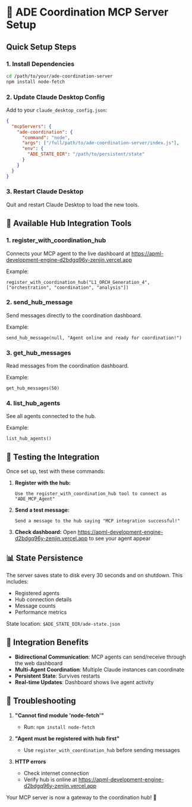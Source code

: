 # 🚀 ADE Coordination MCP Server Setup

## Quick Setup Steps

### 1. Install Dependencies
```bash
cd /path/to/your/ade-coordination-server
npm install node-fetch
```

### 2. Update Claude Desktop Config
Add to your `claude_desktop_config.json`:

```json
{
  "mcpServers": {
    "ade-coordination": {
      "command": "node",
      "args": ["/full/path/to/ade-coordination-server/index.js"],
      "env": {
        "ADE_STATE_DIR": "/path/to/persistent/state"
      }
    }
  }
}
```

### 3. Restart Claude Desktop
Quit and restart Claude Desktop to load the new tools.

## 🔧 Available Hub Integration Tools

### 1. **register_with_coordination_hub**
Connects your MCP agent to the live dashboard at https://apml-development-engine-d2bdgq96y-zenjin.vercel.app

Example:
```
register_with_coordination_hub("L1_ORCH_Generation_4", ["orchestration", "coordination", "analysis"])
```

### 2. **send_hub_message**
Send messages directly to the coordination dashboard.

Example:
```
send_hub_message(null, "Agent online and ready for coordination!")
```

### 3. **get_hub_messages**
Read messages from the coordination dashboard.

Example:
```
get_hub_messages(50)
```

### 4. **list_hub_agents**
See all agents connected to the hub.

Example:
```
list_hub_agents()
```

## 🎯 Testing the Integration

Once set up, test with these commands:

1. **Register with the hub:**
   ```
   Use the register_with_coordination_hub tool to connect as "ADE_MCP_Agent"
   ```

2. **Send a test message:**
   ```
   Send a message to the hub saying "MCP integration successful!"
   ```

3. **Check dashboard:**
   Open https://apml-development-engine-d2bdgq96y-zenjin.vercel.app to see your agent appear

## 📊 State Persistence

The server saves state to disk every 30 seconds and on shutdown. This includes:
- Registered agents
- Hub connection details
- Message counts
- Performance metrics

State location: `$ADE_STATE_DIR/ade-state.json`

## 🔗 Integration Benefits

- **Bidirectional Communication**: MCP agents can send/receive through the web dashboard
- **Multi-Agent Coordination**: Multiple Claude instances can coordinate
- **Persistent State**: Survives restarts
- **Real-time Updates**: Dashboard shows live agent activity

## 🐛 Troubleshooting

1. **"Cannot find module 'node-fetch'"**
   - Run: `npm install node-fetch`

2. **"Agent must be registered with hub first"**
   - Use `register_with_coordination_hub` before sending messages

3. **HTTP errors**
   - Check internet connection
   - Verify hub is online at https://apml-development-engine-d2bdgq96y-zenjin.vercel.app

Your MCP server is now a gateway to the coordination hub! 🚀